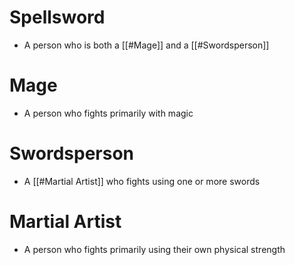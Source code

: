 # Spellsword
- A person who is both a [[#Mage]] and a [[#Swordsperson]]

# Mage
- A person who fights primarily with magic

# Swordsperson
- A [[#Martial Artist]] who fights using one or more swords

# Martial Artist
- A person who fights primarily using their own physical strength